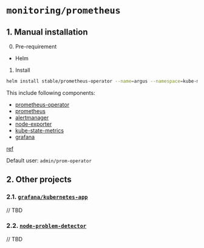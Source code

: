 `monitoring/prometheus`
=======================

## 1. Manual installation
0. Pre-requirement
* Helm

1. Install
```bash
helm install stable/prometheus-operator --name=argus --namespace=kube-monitoring
```

This include following components:
* [prometheus-operator](https://github.com/coreos/prometheus-operator)
* [prometheus](https://prometheus.io)
* [alertmanager](https://prometheus.io)
* [node-exporter](https://github.com/helm/charts/tree/master/stable/prometheus-node-exporter)
* [kube-state-metrics](https://github.com/helm/charts/tree/master/stable/kube-state-metrics)
* [grafana](https://github.com/helm/charts/tree/master/stable/grafana)

[ref](https://hub.helm.sh/charts/stable/prometheus-operator)

Default user: `admin/prom-operator`

## 2. Other projects
### 2.1. [`grafana/kubernetes-app`](https://github.com/grafana/kubernetes-app)
// TBD

### 2.2. [`node-problem-detector`](https://github.com/kubernetes/node-problem-detector)
// TBD
